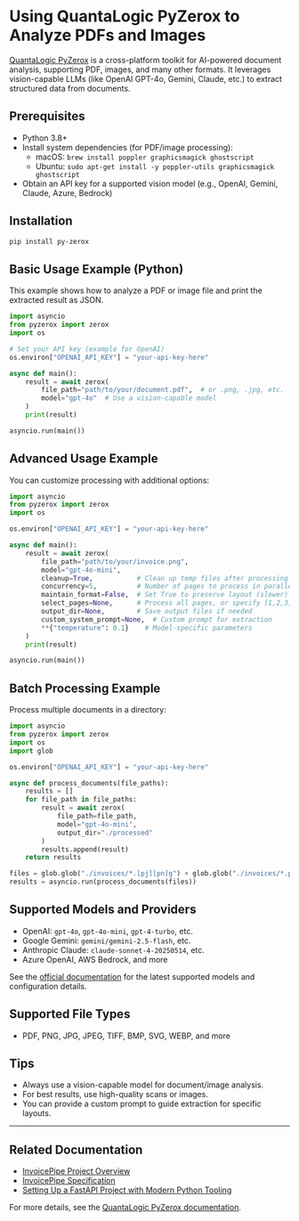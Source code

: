 # Using QuantaLogic PyZerox to Analyze PDFs and Images

[QuantaLogic PyZerox](https://github.com/quantalogic/quantalogic-pyzerox) is a cross-platform toolkit for AI-powered document analysis, supporting PDF, images, and many other formats. It leverages vision-capable LLMs (like OpenAI GPT-4o, Gemini, Claude, etc.) to extract structured data from documents.

## Prerequisites

- Python 3.8+
- Install system dependencies (for PDF/image processing):
  - macOS: `brew install poppler graphicsmagick ghostscript`
  - Ubuntu: `sudo apt-get install -y poppler-utils graphicsmagick ghostscript`
- Obtain an API key for a supported vision model (e.g., OpenAI, Gemini, Claude, Azure, Bedrock)

## Installation

```bash
pip install py-zerox
```

## Basic Usage Example (Python)

This example shows how to analyze a PDF or image file and print the extracted result as JSON.

```python
import asyncio
from pyzerox import zerox
import os

# Set your API key (example for OpenAI)
os.environ["OPENAI_API_KEY"] = "your-api-key-here"

async def main():
    result = await zerox(
        file_path="path/to/your/document.pdf",  # or .png, .jpg, etc.
        model="gpt-4o"  # Use a vision-capable model
    )
    print(result)

asyncio.run(main())
```

## Advanced Usage Example

You can customize processing with additional options:

```python
import asyncio
from pyzerox import zerox
import os

os.environ["OPENAI_API_KEY"] = "your-api-key-here"

async def main():
    result = await zerox(
        file_path="path/to/your/invoice.png",
        model="gpt-4o-mini",
        cleanup=True,           # Clean up temp files after processing
        concurrency=5,          # Number of pages to process in parallel
        maintain_format=False,  # Set True to preserve layout (slower)
        select_pages=None,      # Process all pages, or specify [1,2,3]
        output_dir=None,        # Save output files if needed
        custom_system_prompt=None,  # Custom prompt for extraction
        **{"temperature": 0.1}    # Model-specific parameters
    )
    print(result)

asyncio.run(main())
```

## Batch Processing Example

Process multiple documents in a directory:

```python
import asyncio
from pyzerox import zerox
import os
import glob

os.environ["OPENAI_API_KEY"] = "your-api-key-here"

async def process_documents(file_paths):
    results = []
    for file_path in file_paths:
        result = await zerox(
            file_path=file_path,
            model="gpt-4o-mini",
            output_dir="./processed"
        )
        results.append(result)
    return results

files = glob.glob("./invoices/*.[pj][pn]g") + glob.glob("./invoices/*.pdf")
results = asyncio.run(process_documents(files))
```

## Supported Models and Providers

- OpenAI: `gpt-4o`, `gpt-4o-mini`, `gpt-4-turbo`, etc.
- Google Gemini: `gemini/gemini-2.5-flash`, etc.
- Anthropic Claude: `claude-sonnet-4-20250514`, etc.
- Azure OpenAI, AWS Bedrock, and more

See the [official documentation](https://github.com/quantalogic/quantalogic-pyzerox#-supported-vision-models) for the latest supported models and configuration details.

## Supported File Types

- PDF, PNG, JPG, JPEG, TIFF, BMP, SVG, WEBP, and more

## Tips

- Always use a vision-capable model for document/image analysis.
- For best results, use high-quality scans or images.
- You can provide a custom prompt to guide extraction for specific layouts.

---

## Related Documentation

- [InvoicePipe Project Overview](../README.md)
- [InvoicePipe Specification](spec-invoice.md)
- [Setting Up a FastAPI Project with Modern Python Tooling](setup-fastapi-project.md)

For more details, see the [QuantaLogic PyZerox documentation](https://github.com/quantalogic/quantalogic-pyzerox).
